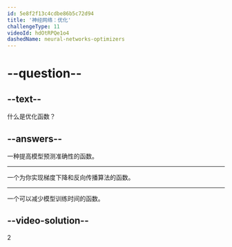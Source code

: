 ```yaml
---
id: 5e8f2f13c4cdbe86b5c72d94
title: '神经网络：优化'
challengeType: 11
videoId: hdOtRPQe1o4
dashedName: neural-networks-optimizers
---
```


# --question--

## --text--

什么是优化函数？

## --answers--

一种提高模型预测准确性的函数。

---

一个为你实现梯度下降和反向传播算法的函数。

---

一个可以减少模型训练时间的函数。

## --video-solution--

2

